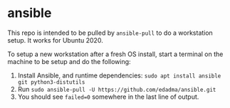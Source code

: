 # ansible
This repo is intended to be pulled by `ansible-pull` to do a workstation setup. It works for Ubuntu 2020.

To setup a new workstation after a fresh OS install, start a terminal on the machine to be setup and do the following:

1) Install Ansible, and runtime dependencies: `sudo apt install ansible git python3-distutils`
2) Run `sudo ansible-pull -U https://github.com/edadma/ansible.git`
3) You should see `failed=0` somewhere in the last line of output.
